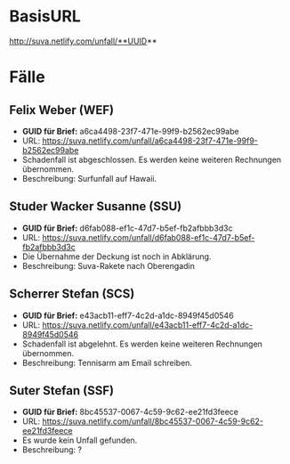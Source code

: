 BasisURL
===
http://suva.netlify.com/unfall/**UUID**

Fälle
===

Felix Weber (WEF)
---
* **GUID für Brief:** a6ca4498-23f7-471e-99f9-b2562ec99abe
* URL: https://suva.netlify.com/unfall/a6ca4498-23f7-471e-99f9-b2562ec99abe
* Schadenfall ist abgeschlossen. Es werden keine weiteren Rechnungen übernommen.
* Beschreibung: Surfunfall auf Hawaii.

Studer Wacker Susanne (SSU)
---
* **GUID für Brief:** d6fab088-ef1c-47d7-b5ef-fb2afbbb3d3c
* URL: https://suva.netlify.com/unfall/d6fab088-ef1c-47d7-b5ef-fb2afbbb3d3c
* Die Übernahme der Deckung ist noch in Abklärung.
* Beschreibung: Suva-Rakete nach Oberengadin

Scherrer Stefan (SCS)
---
* **GUID für Brief:** e43acb11-eff7-4c2d-a1dc-8949f45d0546
* URL: https://suva.netlify.com/unfall/e43acb11-eff7-4c2d-a1dc-8949f45d0546
* Schadenfall ist abgelehnt. Es werden keine weiteren Rechnungen übernommen.
* Beschreibung: Tennisarm am Email schreiben.
    

Suter Stefan (SSF)
---
* **GUID für Brief:** 8bc45537-0067-4c59-9c62-ee21fd3feece
* URL: https://suva.netlify.com/unfall/8bc45537-0067-4c59-9c62-ee21fd3feece
* Es wurde kein Unfall gefunden.
* Beschreibung: ?